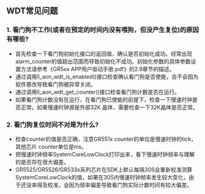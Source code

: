 ## WDT常见问题



### 1. 看门狗不工作(或者在预定的时间内没有喂狗，但没产生复位)的原因有哪些?

- 首先检查一下看门狗初始化接口的返回值，确认是否初始化成功。经常出现alarm_counter的值超出范围而导致初始化不成功。初始化参数的具体参数设置方法请参考《GR5xx APP用户驱动手册.pdf》的2.9章节的描述。
- 通过调用ll_aon_wdt_is_enabled()接口检查确认看门狗是否使能，会不会因为软件篡改导致看门狗被异常关闭。
- 通过调用ll_aon_wdt_get_counter()接口检查看门狗计数是否在运行。
- 如果看门狗计数没有在运行，在看门狗已使能的前提下，检查一下慢速时钟是否正常。如果慢速时钟源是外部32K 晶体，需要检查一下32K晶体是否正常。



### 2. 看门狗复位时间不对是为什么?

- 检查counter的值是否正确，注意GR551x counter的单位是慢速时钟的tick，其他芯片 counter单位是ms。
- 把慢速时钟频率SystemCoreLowClock打印出来，看下慢速时钟频率与理解的是否存在很大偏差。
- GR5525/GR5526/GR533x系列芯片在SDK上默认每隔30S会重新校准测算SystemCoreLowClock的值，如果在30S内慢速时钟频率发生较大变化，由于还没来得及校准，会因为频率偏差导致看门狗实际计数时间有较大偏差。